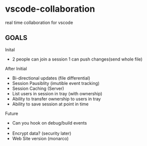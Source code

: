 # vscode-collaboration
real time collaboration for vscode


## GOALS

Inital 
  - 2 people can join a session 1 can push changes(send whole file)

After Initial
  - Bi-directional updates (file differential)
  - Session Pausiblity (imutible event tracking)
  - Session Caching (Server)
  - List users in session in tray (with ownership)
  - Ability to transfer ownership to users in tray 
  - Ability to save session at point in time
  
Future
  - Can you hook on debug/build events
  - 
  - Encrypt data? (security later)
  - Web Site version (monarco)
